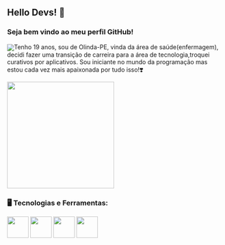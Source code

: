 ## Hello Devs! 👋
### Seja bem vindo ao meu perfil GitHub!
<div>
   <img align="center" src="avatar.jpg"


Tenho 19 anos, sou de Olinda-PE, vinda da área de saúde(enfermagem), decidi fazer uma  transição de carreira para a área de tecnologia,troquei curativos por aplicativos. Sou iniciante no mundo da programação mas estou cada vez mais apaixonada por tudo isso!❣️
<div>
<img align=" right" src="16 Sem Título_20220715001015.png" width="250px"
/>
</div>

<h3>
🖥️ Tecnologias e Ferramentas:
</h3>
<div id="icons">
            <img src="https://cdn.jsdelivr.net/gh/devicons/devicon/icons/java/java-original.svg" width="50px"/>
            <img src="https://cdn.jsdelivr.net/gh/devicons/devicon/icons/html5/html5-original-wordmark.svg" width="50px" />
           <img src="https://cdn.jsdelivr.net/gh/devicons/devicon/icons/css3/css3-original-wordmark.svg" width="50px" />
           <img src="https://cdn.jsdelivr.net/gh/devicons/devicon/icons/mysql/mysql-original-wordmark.svg" width="50px" />
</div>

 
